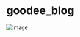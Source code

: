 # goodee_blog

![image](https://user-images.githubusercontent.com/37392968/164344828-7690a820-8e1c-4132-ac8a-544359ae6f78.png)
